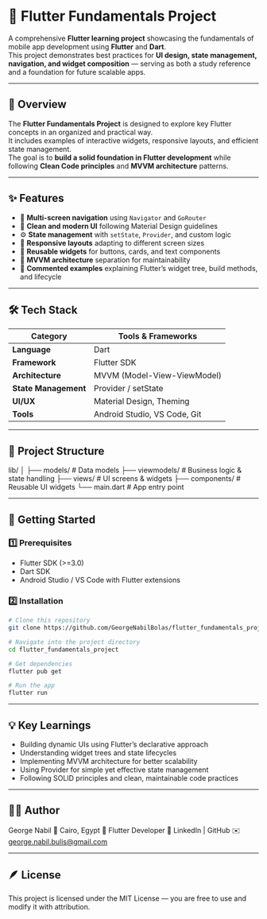 # 📱 Flutter Fundamentals Project

A comprehensive **Flutter learning project** showcasing the fundamentals of mobile app development using **Flutter** and **Dart**.  
This project demonstrates best practices for **UI design, state management, navigation, and widget composition** — serving as both a study reference and a foundation for future scalable apps.

---

## 🚀 Overview

The **Flutter Fundamentals Project** is designed to explore key Flutter concepts in an organized and practical way.  
It includes examples of interactive widgets, responsive layouts, and efficient state management.  
The goal is to **build a solid foundation in Flutter development** while following **Clean Code principles** and **MVVM architecture** patterns.

---

## ✨ Features

- 🧭 **Multi-screen navigation** using `Navigator` and `GoRouter`  
- 🎨 **Clean and modern UI** following Material Design guidelines  
- ⚙️ **State management** with `setState`, `Provider`, and custom logic  
- 📱 **Responsive layouts** adapting to different screen sizes  
- 🔄 **Reusable widgets** for buttons, cards, and text components  
- 🧠 **MVVM architecture** separation for maintainability  
- 🧩 **Commented examples** explaining Flutter’s widget tree, build methods, and lifecycle

---

## 🛠️ Tech Stack

| Category | Tools & Frameworks |
|-----------|-------------------|
| **Language** | Dart |
| **Framework** | Flutter SDK |
| **Architecture** | MVVM (Model-View-ViewModel) |
| **State Management** | Provider / setState |
| **UI/UX** | Material Design, Theming |
| **Tools** | Android Studio, VS Code, Git |

---

## 📂 Project Structure

lib/
│
├── models/ # Data models
├── viewmodels/ # Business logic & state handling
├── views/ # UI screens & widgets
├── components/ # Reusable UI widgets
└── main.dart # App entry point

---

## 🧪 Getting Started

### 1️⃣ Prerequisites
- Flutter SDK (>=3.0)
- Dart SDK
- Android Studio / VS Code with Flutter extensions

### 2️⃣ Installation
```bash
# Clone this repository
git clone https://github.com/GeorgeNabilBolas/flutter_fundamentals_project.git

# Navigate into the project directory
cd flutter_fundamentals_project

# Get dependencies
flutter pub get

# Run the app
flutter run
```
---

## 💡 Key Learnings

- Building dynamic UIs using Flutter’s declarative approach
- Understanding widget trees and state lifecycles
- Implementing MVVM architecture for better scalability
- Using Provider for simple yet effective state management
- Following SOLID principles and clean, maintainable code practices
---

## 🧑‍💻 Author

George Nabil
📍 Cairo, Egypt
💼 Flutter Developer
🔗 LinkedIn
 | GitHub
✉️ george.nabil.bulis@gmail.com

--- 

## 🪶 License

This project is licensed under the MIT License — you are free to use and modify it with attribution.
